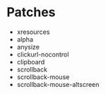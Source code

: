 # Patches
- xresources
- alpha
- anysize
- clickurl-nocontrol
- clipboard
- scrollback
- scrollback-mouse
- scrollback-mouse-altscreen
